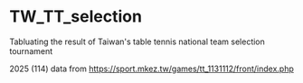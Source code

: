 # TW_TT_selection
Tabluating the result of Taiwan's table tennis national team selection tournament

2025 (114) data from https://sport.mkez.tw/games/tt_1131112/front/index.php

